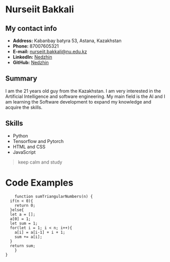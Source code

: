 # Nurseiit Bakkali

## My contact info

* **Address:** Kabanbay batyra 53, Astana, Kazakhstan 
* **Phone:** 87007605321
* **E-mail:** nurseiit.bakkali@nu.edu.kz
* **LinkedIn:** [Nedzhin](https://www.linkedin.com/in/nurseiit-bakkali-974434217/)
* **GitHub:** [Nedzhin](https://github.com/Nedzhin)

## Summary

I am the 21 years old guy from the Kazakhstan. I am very interested in the Artificial Intelligence and software engineering. My main field is the AI and I am learning the Software development to expand my knowledge and acquire the skills. 

## Skills

* Python
* Tensorflow and Pytorch
* HTML and CSS
* JavaScript

> keep calm and study

# Code Examples

```
    function sumTriangularNumbers(n) {
  if(n < 0){
    return 0;
  }else{
  let a = [];
  a[0] = 1;
  let sum = 1;
  for(let i = 1; i < n; i++){
    a[i] = a[i-1] + i + 1;
    sum += a[i];
  }
  return sum;
    }
}
```